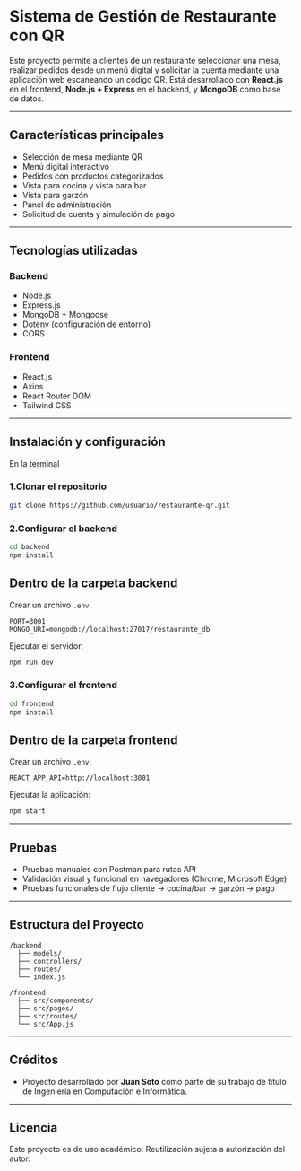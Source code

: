 # Sistema de Gestión de Restaurante con QR

Este proyecto permite a clientes de un restaurante seleccionar una mesa, realizar pedidos desde un menú digital y solicitar la cuenta mediante una aplicación web escaneando un código QR. Está desarrollado con **React.js** en el frontend, **Node.js + Express** en el backend, y **MongoDB** como base de datos.

---

## Características principales

- Selección de mesa mediante QR
- Menú digital interactivo
- Pedidos con productos categorizados
- Vista para cocina y vista para bar
- Vista para garzón
- Panel de administración
- Solicitud de cuenta y simulación de pago

---

## Tecnologías utilizadas

### Backend
- Node.js
- Express.js
- MongoDB + Mongoose
- Dotenv (configuración de entorno)
- CORS

### Frontend
- React.js
- Axios
- React Router DOM
- Tailwind CSS

---

## Instalación y configuración
En la terminal
### 1.Clonar el repositorio
```bash
git clone https://github.com/usuario/restaurante-qr.git
```

### 2.Configurar el backend
```bash
cd backend
npm install
```
## Dentro de la carpeta backend
Crear un archivo `.env`:
```
PORT=3001
MONGO_URI=mongodb://localhost:27017/restaurante_db
```

Ejecutar el servidor:
```bash
npm run dev
```

### 3.Configurar el frontend
```bash
cd frontend
npm install
```
## Dentro de la carpeta frontend
Crear un archivo `.env`:
```
REACT_APP_API=http://localhost:3001
```
Ejecutar la aplicación:
```bash
npm start
```

---

## Pruebas

- Pruebas manuales con Postman para rutas API
- Validación visual y funcional en navegadores (Chrome, Microsoft Edge)
- Pruebas funcionales de flujo cliente → cocina/bar → garzón → pago

---

## Estructura del Proyecto

```
/backend
  ├── models/
  ├── controllers/
  ├── routes/
  └── index.js

/frontend
  ├── src/components/
  ├── src/pages/
  ├── src/routes/
  └── src/App.js
```

---

## Créditos

- Proyecto desarrollado por **Juan Soto** como parte de su trabajo de título de Ingeniería en Computación e Informática.

---

## Licencia

Este proyecto es de uso académico. Reutilización sujeta a autorización del autor.
